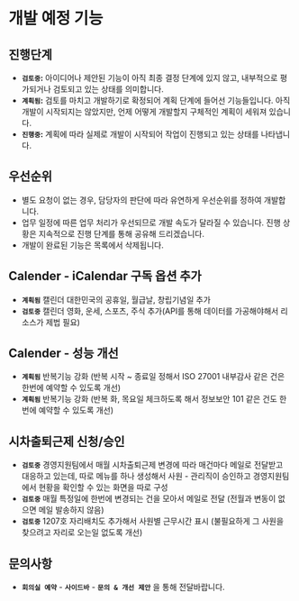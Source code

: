 # 개발 예정 기능

## 진행단계

- **`검토중`:** 아이디어나 제안된 기능이 아직 최종 결정 단계에 있지 않고, 내부적으로 평가되거나 검토되고 있는 상태를 의미합니다.
- **`계획됨`:** 검토를 마치고 개발하기로 확정되어 계획 단계에 들어선 기능들입니다. 아직 개발이 시작되지는 않았지만, 언제 어떻게 개발할지 구체적인 계획이 세워져 있습니다.
- **`진행중`:** 계획에 따라 실제로 개발이 시작되어 작업이 진행되고 있는 상태를 나타냅니다.

## 우선순위

- 별도 요청이 없는 경우, 담당자의 판단에 따라 유연하게 우선순위를 정하여 개발합니다.
- 업무 일정에 따른 업무 처리가 우선되므로 개발 속도가 달라질 수 있습니다. 진행 상황은 지속적으로 진행 단계를 통해 공유해 드리겠습니다.
- 개발이 완료된 기능은 목록에서 삭제됩니다.

## Calender - iCalendar 구독 옵션 추가

- **`계획됨`** 캘린더 대한민국의 공휴일, 월급날, 창립기념일 추가
- **`검토중`** 캘린더 영화, 운세, 스포츠, 주식 추가(API를 통해 데이터를 가공해야해서 리소스가 제법 필요)

## Calender - 성능 개선

- **`계획됨`** 반복기능 강화 (반복 시작 ~ 종료일 정해서 ISO 27001 내부감사 같은 건은 한번에 예약할 수 있도록 개선)
- **`계획됨`** 반복기능 강화 (반복 화, 목요일 체크하도록 해서 정보보안 101 같은 건도 한번에 예약할 수 있도록 개선)

## 시차출퇴근제 신청/승인 

- **`검토중`** 경영지원팀에서 매월 시차출퇴근제 변경에 따라 매건마다 메일로 전달받고 대응하고 있는데, 따로 메뉴를 하나 생성해서 사원 - 관리직이 승인하고 경영지원팀에서 현황을 확인할 수 있는 화면을 따로 구성
- **`검토중`** 매월 특정일에 한번에 변경되는 건을 모아서 메일로 전달 (전월과 변동이 없으면 메일 발송하지 않음)
- **`검토중`** 1207호 자리배치도 추가해서 사원별 근무시간 표시 (불필요하게 그 사원을 찾으려고 자리로 오는일 없도록 개선)

## 문의사항 
- **`회의실 예약`** - **`사이드바`** - **`문의 & 개선 제안`** 을 통해 전달바랍니다. 
